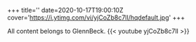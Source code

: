 +++
title=''
date=2020-10-17T19:00:10Z
cover='https://i.ytimg.com/vi/yjCoZb8c7lI/hqdefault.jpg'
+++

All content belongs to GlennBeck.
{{< youtube yjCoZb8c7lI >}}
